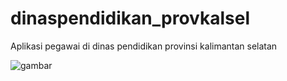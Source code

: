 # dinaspendidikan_provkalsel
Aplikasi pegawai di dinas pendidikan provinsi kalimantan selatan

![gambar](https://user-images.githubusercontent.com/32360091/106885332-6a4bd800-671d-11eb-9e0e-254da8c9d100.png)
